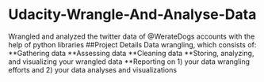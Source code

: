 # Udacity-Wrangle-And-Analyse-Data
Wrangled and analyzed the twitter data of @WerateDogs accounts with the help of python libraries
##Project Details
Data wrangling, which consists of:
  **Gathering data
  **Assessing data
  **Cleaning data
  **Storing, analyzing, and visualizing your wrangled data
  **Reporting on 1) your data wrangling efforts and 2) your data analyses and visualizations
